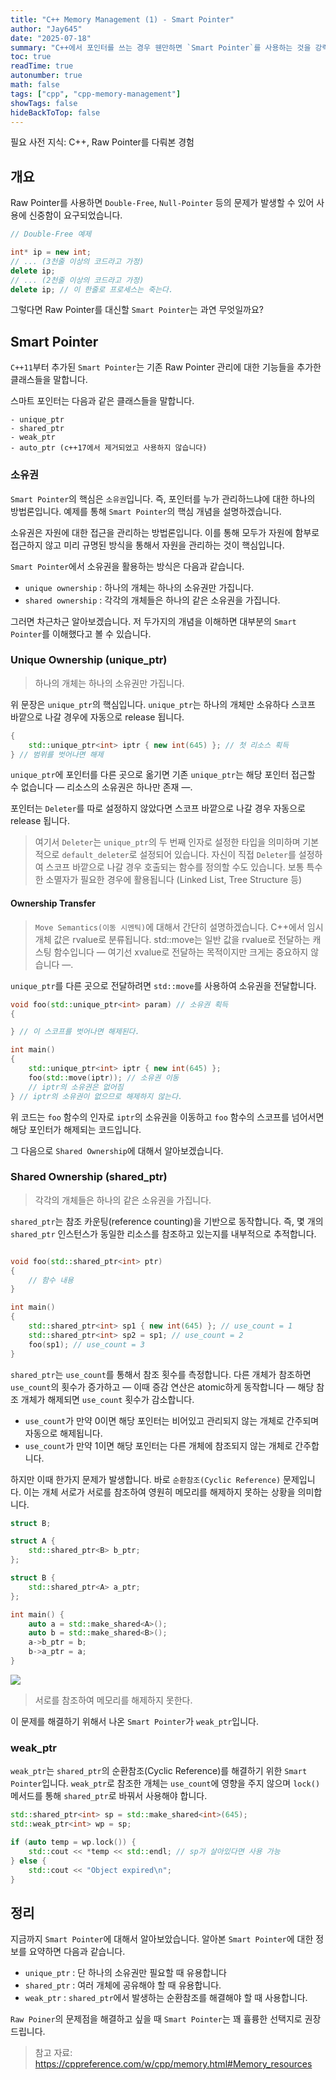 ```yaml
---
title: "C++ Memory Management (1) - Smart Pointer"
author: "Jay645"
date: "2025-07-18"
summary: "C++에서 포인터를 쓰는 경우 웬만하면 `Smart Pointer`를 사용하는 것을 강력하게 권장합니다."
toc: true
readTime: true
autonumber: true
math: false
tags: ["cpp", "cpp-memory-management"]
showTags: false
hideBackToTop: false
---
```


필요 사전 지식: C++, Raw Pointer를 다뤄본 경험

## 개요

Raw Pointer를 사용하면 `Double-Free`, `Null-Pointer` 등의 문제가 발생할 수 있어 사용에 신중함이 요구되었습니다.

```cpp
// Double-Free 예제

int* ip = new int;
// ... (3천줄 이상의 코드라고 가정)
delete ip;
// ... (2천줄 이상의 코드라고 가정)
delete ip; // 이 한줄로 프로세스는 죽는다.
```

그렇다면 Raw Pointer를 대신할 `Smart Pointer`는 과연 무엇일까요?

## Smart Pointer

`C++11`부터 추가된 `Smart Pointer`는 기존 Raw Pointer 관리에 대한 기능들을 추가한 클래스들을 말합니다.

스마트 포인터는 다음과 같은 클래스들을 말합니다.

```text
- unique_ptr
- shared_ptr
- weak_ptr
- auto_ptr (c++17에서 제거되었고 사용하지 않습니다)
```

### 소유권

`Smart Pointer`의 핵심은 `소유권`입니다. 즉, 포인터를 누가 관리하느냐에 대한 하나의 방법론입니다. 예제를 통해 `Smart Pointer`의 핵심 개념을 설명하겠습니다.

소유권은 자원에 대한 접근을 관리하는 방법론입니다. 이를 통해 모두가 자원에 함부로 접근하지 않고 미리 규명된 방식을 통해서 자원을 관리하는 것이 핵심입니다.

`Smart Pointer`에서 소유권을 활용하는 방식은 다음과 같습니다.

- `unique ownership` : 하나의 개체는 하나의 소유권만 가집니다.
- `shared ownership` : 각각의 개체들은 하나의 같은 소유권을 가집니다.

그러면 차근차근 알아보겠습니다. 저 두가지의 개념을 이해하면 대부분의 `Smart Pointer`를 이해했다고 볼 수 있습니다.

### Unique Ownership (unique_ptr)

> 하나의 개체는 하나의 소유권만 가집니다.

위 문장은 `unique_ptr`의 핵심입니다. `unique_ptr`는 하나의 개체만 소유하다 스코프 바깥으로 나갈 경우에 자동으로 release 됩니다.

```cpp
{
    std::unique_ptr<int> iptr { new int(645) }; // 첫 리소스 획득
} // 범위를 벗어나면 해제
```

`unique_ptr`에 포인터를 다른 곳으로 옮기면 기존 `unique_ptr`는 해당 포인터 접근할 수 없습니다 — 리소스의 소유권은 하나만 존재 —. 

포인터는 `Deleter`를 따로 설정하지 않았다면 스코프 바깥으로 나갈 경우 자동으로 release 됩니다. 
> 여기서 `Deleter`는 `unique_ptr`의 두 번째 인자로 설정한 타입을 의미하며 기본적으로 `default_deleter`로 설정되어 있습니다. 자신이 직접 `Deleter`를 설정하여 스코프 바깥으로 나갈 경우 호출되는 함수를 정의할 수도 있습니다. 보통 특수한 소멸자가 필요한 경우에 활용됩니다 (Linked List, Tree Structure 등)

#### Ownership Transfer

> `Move Semantics(이동 시멘틱)`에 대해서 간단히 설명하겠습니다. C++에서 임시 개체 값은 rvalue로 분류됩니다. std::move는 일반 값을 rvalue로 전달하는 캐스팅 함수입니다 — 여기선 xvalue로 전달하는 목적이지만 크게는 중요하지 않습니다 —.

`unique_ptr`를 다른 곳으로 전달하려면 `std::move`를 사용하여 소유권을 전달합니다.

```cpp
void foo(std::unique_ptr<int> param) // 소유권 획득
{

} // 이 스코프를 벗어나면 해제된다.

int main()
{
    std::unique_ptr<int> iptr { new int(645) };
    foo(std::move(iptr)); // 소유권 이동
    // iptr의 소유권은 없어짐
} // iptr의 소유권이 없으므로 해제하지 않는다.
```

위 코드는 `foo` 함수의 인자로 `iptr`의 소유권을 이동하고 `foo` 함수의 스코프를 넘어서면 해당 포인터가 해제되는 코드입니다.

그 다음으로 `Shared Ownership`에 대해서 알아보겠습니다.

### Shared Ownership (shared_ptr)

> 각각의 개체들은 하나의 같은 소유권을 가집니다.

`shared_ptr`는 참조 카운팅(reference counting)을 기반으로 동작합니다. 즉, 몇 개의 `shared_ptr` 인스턴스가 동일한 리소스를 참조하고 있는지를 내부적으로 추적합니다.

```cpp

void foo(std::shared_ptr<int> ptr)
{
    // 함수 내용
}

int main()
{
    std::shared_ptr<int> sp1 { new int(645) }; // use_count = 1
    std::shared_ptr<int> sp2 = sp1; // use_count = 2
    foo(sp1); // use_count = 3
}
```

`shared_ptr`는 `use_count`를 통해서 참조 횟수를 측정합니다. 다른 개체가 참조하면 `use_count`의 횟수가 증가하고 — 이때 증감 연산은 atomic하게 동작합니다 — 해당 참조 개체가 해제되면 `use_count` 횟수가 감소합니다.
- `use_count`가 만약 0이면 해당 포인터는 비어있고 관리되지 않는 개체로 간주되며  자동으로 해제됩니다.
- `use_count`가 만약 1이면 해당 포인터는 다른 개체에 참조되지 않는 개체로 간주합니다.

하지만 이때 한가지 문제가 발생합니다. 바로 `순환참조(Cyclic Reference)` 문제입니다. 이는 개체 서로가 서로를 참조하여 영원히 메모리를 해제하지 못하는 상황을 의미합니다.

```cpp
struct B;

struct A {
    std::shared_ptr<B> b_ptr;
};

struct B {
    std::shared_ptr<A> a_ptr;
};

int main() {
    auto a = std::make_shared<A>();
    auto b = std::make_shared<B>();
    a->b_ptr = b;
    b->a_ptr = a;
}
```

![](/images/shared-ptr-circlic-exapmle-code.jpg)

> 서로를 참조하여 메모리를 해제하지 못한다.

이 문제를 해결하기 위해서 나온 `Smart Pointer`가 `weak_ptr`입니다.

### weak_ptr

`weak_ptr`는 `shared_ptr`의 순환참조(Cyclic Reference)를 해결하기 위한 `Smart Pointer`입니다. `weak_ptr`로 참조한 개체는 `use_count`에 영향을 주지 않으며 `lock()` 메서드를 통해 `shared_ptr`로 바꿔서 사용해야 합니다.

```cpp
std::shared_ptr<int> sp = std::make_shared<int>(645);
std::weak_ptr<int> wp = sp;

if (auto temp = wp.lock()) {
    std::cout << *temp << std::endl; // sp가 살아있다면 사용 가능
} else {
    std::cout << "Object expired\n";
}
```

## 정리

지금까지 `Smart Pointer`에 대해서 알아보았습니다. 알아본 `Smart Pointer`에 대한 정보를 요약하면 다음과 같습니다.

- `unique_ptr` : 단 하나의 소유권만 필요할 때 유용합니다
- `shared_ptr` : 여러 개체에 공유해야 할 때 유용합니다.
- `weak_ptr` : `shared_ptr`에서 발생하는 순환참조를 해결해야 할 때 사용합니다.

`Raw Poiner`의 문제점을 해결하고 싶을 때 `Smart Pointer`는 꽤 휼륭한 선택지로 권장드립니다.

> 참고 자료: https://cppreference.com/w/cpp/memory.html#Memory_resources